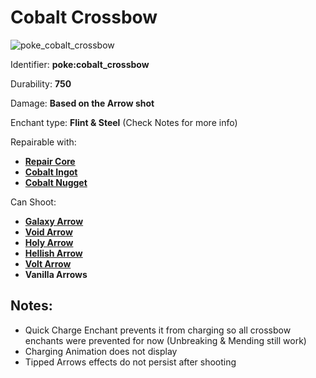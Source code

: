 # Cobalt Crossbow

![poke\_cobalt\_crossbow](https://github.com/ItsMePok/PFE/assets/136857747/08979f6f-8a41-4d74-9516-35f8bb094111)

Identifier: **poke:cobalt\_crossbow**

Durability: **750**

Damage: **Based on the Arrow shot**

Enchant type: **Flint & Steel** (Check Notes for more info)

Repairable with:

* [**Repair Core**](https://pfewiki.gitbook.io/home/items/cores/repair-core)
* [**Cobalt Ingot**](https://pfewiki.gitbook.io/home/items/ingots/cobalt-ingot)
* [**Cobalt Nugget**](https://github.com/ItsMePok/PFE/wiki/Cobalt-Nugget)

Can Shoot:

* [**Galaxy Arrow**](https://pfewiki.gitbook.io/home/weapons/arrows/galaxy-arrow)
* [**Void Arrow**](https://pfewiki.gitbook.io/home/weapons/arrows/void-arrow)
* [**Holy Arrow**](https://pfewiki.gitbook.io/home/weapons/arrows/holy-arrow)
* [**Hellish Arrow**](https://pfewiki.gitbook.io/home/weapons/arrows/hellish-arrow)
* [**Volt Arrow**](https://pfewiki.gitbook.io/home/weapons/arrows/volt-arrow)
* **Vanilla Arrows**

## Notes:

* Quick Charge Enchant prevents it from charging so all crossbow enchants were prevented for now (Unbreaking & Mending still work)
* Charging Animation does not display
* Tipped Arrows effects do not persist after shooting
